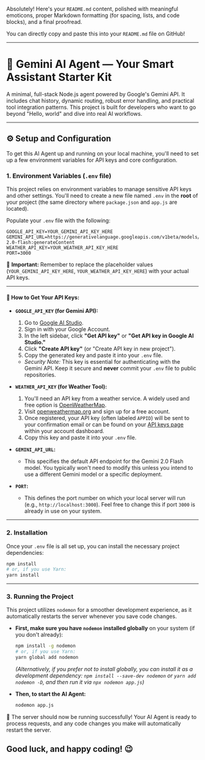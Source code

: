 Absolutely\! Here's your `README.md` content, polished with meaningful emoticons, proper Markdown formatting (for spacing, lists, and code blocks), and a final proofread.

You can directly copy and paste this into your `README.md` file on GitHub\!

-----

# 🤖 Gemini AI Agent — Your Smart Assistant Starter Kit

A minimal, full-stack Node.js agent powered by Google's Gemini API. It includes chat history, dynamic routing, robust error handling, and practical tool integration patterns. This project is built for developers who want to go beyond "Hello, world" and dive into real AI workflows.

-----

## ⚙️ Setup and Configuration

To get this AI Agent up and running on your local machine, you'll need to set up a few environment variables for API keys and core configuration.

### 1\. Environment Variables (`.env` file)

This project relies on environment variables to manage sensitive API keys and other settings. You'll need to create a new file named `.env` in the **root** of your project (the same directory where `package.json` and `app.js` are located).

Populate your `.env` file with the following:

```dotenv
GOOGLE_API_KEY=YOUR_GEMINI_API_KEY_HERE
GEMINI_API_URL=https://generativelanguage.googleapis.com/v1beta/models/gemini-2.0-flash:generateContent
WEATHER_API_KEY=YOUR_WEATHER_API_KEY_HERE
PORT=3000
```

🚨 **Important:** Remember to replace the placeholder values (`YOUR_GEMINI_API_KEY_HERE`, `YOUR_WEATHER_API_KEY_HERE`) with your actual API keys.

-----

#### 🔑 How to Get Your API Keys:

  * **`GOOGLE_API_KEY` (for Gemini API):**

    1.  Go to [Google AI Studio](https://www.google.com/search?q=https://ai.google.dev/studio).
    2.  Sign in with your Google Account.
    3.  In the left sidebar, click **"Get API key"** or **"Get API key in Google AI Studio."**
    4.  Click **"Create API key"** (or "Create API key in new project").
    5.  Copy the generated key and paste it into your `.env` file.

    <!-- end list -->

      * *Security Note:* This key is essential for authenticating with the Gemini API. Keep it secure and **never** commit your `.env` file to public repositories.

  * **`WEATHER_API_KEY` (for Weather Tool):**

    1.  You'll need an API key from a weather service. A widely used and free option is [OpenWeatherMap](https://openweathermap.org/).
    2.  Visit [openweathermap.org](https://openweathermap.org/) and sign up for a free account.
    3.  Once registered, your API key (often labeled `APPID`) will be sent to your confirmation email or can be found on your [API keys page](https://home.openweathermap.org/api_keys) within your account dashboard.
    4.  Copy this key and paste it into your `.env` file.

  * **`GEMINI_API_URL`:**

      * This specifies the default API endpoint for the Gemini 2.0 Flash model. You typically won't need to modify this unless you intend to use a different Gemini model or a specific deployment.

  * **`PORT`:**

      * This defines the port number on which your local server will run (e.g., `http://localhost:3000`). Feel free to change this if port `3000` is already in use on your system.

-----

### 2\. Installation

Once your `.env` file is all set up, you can install the necessary project dependencies:

```bash
npm install
# or, if you use Yarn:
yarn install
```

-----

### 3\. Running the Project

This project utilizes `nodemon` for a smoother development experience, as it automatically restarts the server whenever you save code changes.

  * **First, make sure you have `nodemon` installed globally** on your system (if you don't already):

    ```bash
    npm install -g nodemon
    # or, if you use Yarn:
    yarn global add nodemon
    ```

    *(Alternatively, if you prefer not to install globally, you can install it as a development dependency: `npm install --save-dev nodemon` or `yarn add nodemon -D`, and then run it via `npx nodemon app.js`)*

  * **Then, to start the AI Agent:**

    ```bash
    nodemon app.js
    ```

🚀 The server should now be running successfully\! Your AI Agent is ready to process requests, and any code changes you make will automatically restart the server.

## Good luck, and happy coding\! 😉
